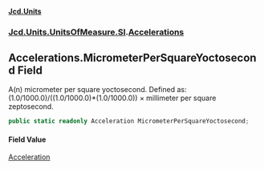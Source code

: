 #### [Jcd.Units](index.md 'index')
### [Jcd.Units.UnitsOfMeasure.SI](Jcd.Units.UnitsOfMeasure.SI.md 'Jcd.Units.UnitsOfMeasure.SI').[Accelerations](Accelerations.md 'Jcd.Units.UnitsOfMeasure.SI.Accelerations')

## Accelerations.MicrometerPerSquareYoctosecond Field

A(n) micrometer per square yoctosecond. Defined as: (1.0/1000.0)/((1.0/1000.0)*(1.0/1000.0)) × millimeter per square zeptosecond.

```csharp
public static readonly Acceleration MicrometerPerSquareYoctosecond;
```

#### Field Value
[Acceleration](Acceleration.md 'Jcd.Units.UnitTypes.Acceleration')
